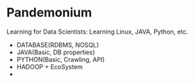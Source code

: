# Pandemonium

Learning for Data Scientists: Learning Linux, JAVA, Python, etc.


- DATABASE(RDBMS, NOSQL)
- JAVA(Basic, DB properties)
- PYTHON(Basic, Crawling, API)
- HADOOP + EcoSystem
- 


